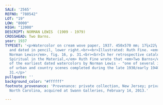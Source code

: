 ```yaml
---
SALE: '2565'
REFNO: "780542"
LOT: "19"
LOW: "8000"
HIGH: "12000"
DESCRIPT: NORMAN LEWIS  (1909 - 1979)
CROSSHEAD: Two Barns.
year: 1937
TYPESET: '<p>Watercolor on cream wove paper, 1937. 450x570 mm; 17¾x22¼ inches. Signed
  and dated in pencil, lower right.<br><br>Illustrated: Ruth Fine. <em>The Art of
  Norman Lewis</em>, fig. 16, p. 31.<br><br>In her retrospective catalogue essay <em>The
  Spiritual in the Material,</em> Ruth Fine wrote that <em>Two Barns</em> was one
  of the earliest dated watercolors by Norman Lewis - "one of several in this medium
  of urban and country scenes completed during the late 1930/early 1940s." Fine p.
  31.</p>'
pullquote: ''
background_color: "#ffffff"
footnote_provenance: 'Provenance: private collection, New Jersey; private collection,
  North Carolina, acquired at Swann Galleries, February 14, 2013.'

---
```

